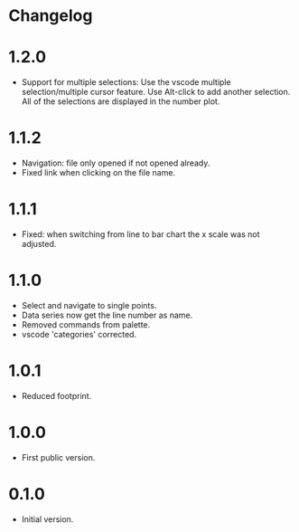 # Changelog

# 1.2.0
- Support for multiple selections: Use the vscode multiple selection/multiple cursor feature. Use Alt-click to add another selection. All of the selections are displayed in the number plot.

# 1.1.2
- Navigation: file only opened if not opened already.
- Fixed link when clicking on the file name.

# 1.1.1
- Fixed: when switching from line to bar chart the x scale was not adjusted.

# 1.1.0
- Select and navigate to single points.
- Data series now get the line number as name.
- Removed commands from palette.
- vscode 'categories' corrected.

# 1.0.1
- Reduced footprint.

# 1.0.0
- First public version.

# 0.1.0
- Initial version.

